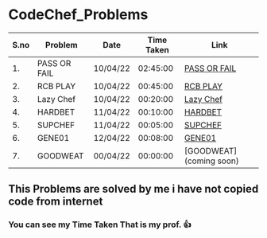 # CodeChef_Problems
| S.no        | Problem             | Date     | Time Taken | Link        |
| ----------- | ------------------- | -------- | ---------- | ----------- |
| 1.          | PASS OR FAIL        | 10/04/22 | 02:45:00   | [PASS OR FAIL](https://www.codechef.com/problems/PASSORFAIL)|
| 2.          | RCB PLAY            | 10/04/22 | 00:45:00   | [RCB PLAY](https://www.codechef.com/problems/RCBPLAY)|
| 3.          | Lazy Chef           | 10/04/22 | 00:20:00   | [Lazy Chef](https://www.codechef.com/problems/LAZYCHF)|
| 4.          | HARDBET             | 11/04/22 | 00:10:00   | [HARDBET](https://www.codechef.com/problems/HARDBET)|
| 5.          | SUPCHEF             | 11/04/22 | 00:05:00   | [SUPCHEF](https://www.codechef.com/problems/SUPCHEF)|
| 6.          | GENE01              | 12/04/22 | 00:08:00   | [GENE01](https://www.codechef.com/problems/GENE01)|
| 7.          | GOODWEAT            | 00/04/22 | 00:00:00   | [GOODWEAT](coming soon)|


## This Problems are solved by me i have not copied code from internet
### You can see my Time Taken That is my prof. 👍


